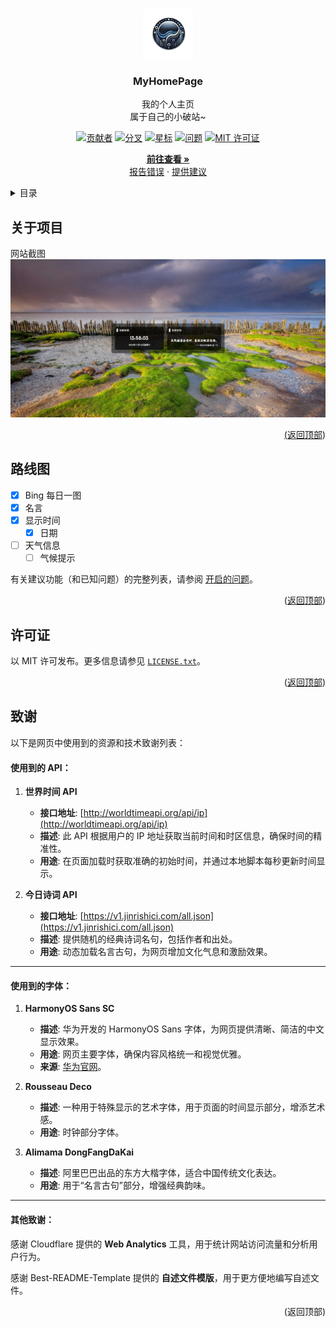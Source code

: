 <a id="readme-top"></a>


<!-- 项目 LOGO -->
<br />
<div align="center">
  <a href="https://github.com/PhantomPixel-0418/MyHomePage">
    <img src="images/logo.png" alt="Logo" width="80" height="80">
  </a>

<h3 align="center">MyHomePage</h3>

  <p align="center">
    我的个人主页<br />属于自己的小破站~
  </p>

  [![贡献者][投稿人包庇]][贡献者网址]
  [![分叉][分叉包庇]][分叉网址]
  [![星标][星标包庇]][星标网址]
  [![问题][问题包庇]][问题网址]
  [![MIT 许可证][许可证包庇]][许可证网址]

  <p align="center">
    <a href="https://phantompixel.pages.dev"><strong>前往查看 »</strong></a>
    <br />
        <a href="https://github.com/PhantomPixel-0418/MyHomePage/issues/new?labels=bug&template=bug-report---.md">报告错误</a>
    ·
    <a href="https://github.com/PhantomPixel-0418/MyHomePage/issues/new?labels=enhancement&template=feature-request---.md">提供建议</a>
  </p>
</div>



<!-- 目录 -->
<details>
  <summary>目录</summary>
  <ol>
    <li>
      <a href="#关于项目">关于项目</a>
    </li>
    <li><a href="#路线图">路线图</a></li>
    <li><a href="#许可证">许可证</a></li>
    <li><a href="#致谢">致谢</a></li>
  </ol>
</details>



<!-- 关于项目 -->
## 关于项目

网站截图
<a href="https://github.com/PhantomPixel-0418/MyHomePage">
    <img src="images/product-screenshot.jpeg" alt="网站截图">

<p align="right">(<a href="#readme-top">返回顶部</a>)</p>



<!-- 路线图 -->
## 路线图

- [x] Bing 每日一图
- [x] 名言
- [x] 显示时间
  - [x] 日期
- [ ] 天气信息
  - [ ] 气候提示

有关建议功能（和已知问题）的完整列表，请参阅 [开启的问题](https://github.com/PhantomPixel-0418/MyHomePage/issues)。

<p align="right">(<a href="#readme-top">返回顶部</a>)</p>



<!-- 许可证 -->
## 许可证

以 MIT 许可发布。更多信息请参见 [`LICENSE.txt`](LICENSE)。

<p align="right">(<a href="#readme-top">返回顶部</a>)</p>



## 致谢

以下是网页中使用到的资源和技术致谢列表：

#### 使用到的 API：

1. **世界时间 API**
   - **接口地址**: [http://worldtimeapi.org/api/ip](http://worldtimeapi.org/api/ip)  
   - **描述**: 此 API 根据用户的 IP 地址获取当前时间和时区信息，确保时间的精准性。  
   - **用途**: 在页面加载时获取准确的初始时间，并通过本地脚本每秒更新时间显示。  

2. **今日诗词 API**
   - **接口地址**: [https://v1.jinrishici.com/all.json](https://v1.jinrishici.com/all.json)  
   - **描述**: 提供随机的经典诗词名句，包括作者和出处。  
   - **用途**: 动态加载名言古句，为网页增加文化气息和激励效果。

---

#### 使用到的字体：

1. **HarmonyOS Sans SC**
   - **描述**: 华为开发的 HarmonyOS Sans 字体，为网页提供清晰、简洁的中文显示效果。  
   - **用途**: 网页主要字体，确保内容风格统一和视觉优雅。  
   - **来源**: [华为官网](https://developer.huawei.com/consumer/cn/)。

2. **Rousseau Deco**
   - **描述**: 一种用于特殊显示的艺术字体，用于页面的时间显示部分，增添艺术感。  
   - **用途**: 时钟部分字体。

3. **Alimama DongFangDaKai**
   - **描述**: 阿里巴巴出品的东方大楷字体，适合中国传统文化表达。  
   - **用途**: 用于“名言古句”部分，增强经典韵味。

---

#### 其他致谢：
感谢 Cloudflare 提供的 **Web Analytics** 工具，用于统计网站访问流量和分析用户行为。

感谢 Best-README-Template 提供的 **自述文件模版**，用于更方便地编写自述文件。

<p align="right">(<a herf="#readme-top">返回顶部</a>)</p>



<!-- 标记链接和图像 -->
<!-- https://www.markdownguide.org/basic-syntax/#reference-style-links -->

[投稿人包庇]: https://img.shields.io/github/contributors/PhantomPixel-0418/MyHomePage.svg
[贡献者网址]: https://github.com/PhantomPixel-0418/MyHomePage/graphs/contributors
[分叉包庇]: https://img.shields.io/github/forks/PhantomPixel-0418/MyHomePage.svg?style
[分叉网址]: https://github.com/PhantomPixel-0418/MyHomePage/network/members
[星标包庇]: https://img.shields.io/github/stars/PhantomPixel-0418/MyHomePage.svg?style
[星标网址]: https://github.com/PhantomPixel-0418/MyHomePage/stargazers
[问题包庇]: https://img.shields.io/github/issues/PhantomPixel-0418/MyHomePage.svg
[问题网址]: https://github.com/PhantomPixel-0418/MyHomePage/issues
[许可证包庇]: https://img.shields.io/github/license/PhantomPixel-0418/MyHomePage.svg
[许可证网址]: https://github.com/PhantomPixel-0418/MyHomePage/blob/master/LICENSE.txt